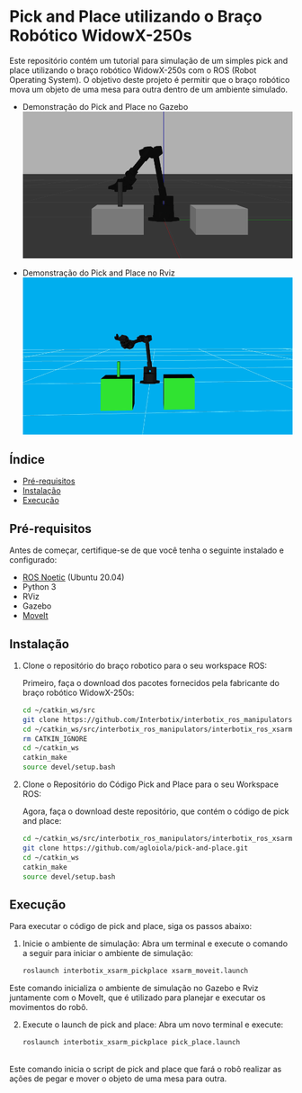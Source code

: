 # Pick and Place utilizando o Braço Robótico WidowX-250s

Este repositório contém um tutorial para simulação de um simples pick and place utilizando o braço robótico WidowX-250s com o ROS (Robot Operating System). O objetivo deste projeto é permitir que o braço robótico mova um objeto de uma mesa para outra dentro de um ambiente simulado. 

- Demonstração do Pick and Place no Gazebo
![Demonstração do Pick and Place](interbotix_xsarm_pickplace/images/pick.gif)

- Demonstração do Pick and Place no Rviz
![Demonstração do Pick and Place](interbotix_xsarm_pickplace/images/rviz.gif)

## Índice
- [Pré-requisitos](#pré-requisitos)
- [Instalação](#instalação)
- [Execução](#execução)


## Pré-requisitos

Antes de começar, certifique-se de que você tenha o seguinte instalado e configurado:

- [ROS Noetic](http://wiki.ros.org/noetic/Installation/Ubuntu) (Ubuntu 20.04)
- Python 3
- RViz
- Gazebo
- [MoveIt](https://moveit.ai/install/)

## Instalação

1. Clone o repositório do braço robotico para o seu workspace ROS:

   Primeiro, faça o download dos pacotes fornecidos pela fabricante do braço robótico WidowX-250s:
   ```bash
   cd ~/catkin_ws/src
   git clone https://github.com/Interbotix/interbotix_ros_manipulators.git
   cd ~/catkin_ws/src/interbotix_ros_manipulators/interbotix_ros_xsarms
   rm CATKIN_IGNORE 
   cd ~/catkin_ws
   catkin_make
   source devel/setup.bash 
   
   
2. Clone o Repositório do Código Pick and Place para o seu Workspace ROS:

   Agora, faça o download deste repositório, que contém o código de pick and place:
   ```bash
   cd ~/catkin_ws/src/interbotix_ros_manipulators/interbotix_ros_xsarms
   git clone https://github.com/agloiola/pick-and-place.git
   cd ~/catkin_ws
   catkin_make
   source devel/setup.bash

## Execução
Para executar o código de pick and place, siga os passos abaixo:

1. Inicie o ambiente de simulação:
   Abra um terminal e execute o comando a seguir para iniciar o ambiente de simulação:
   ```bash
   roslaunch interbotix_xsarm_pickplace xsarm_moveit.launch 

Este comando inicializa o ambiente de simulação no Gazebo e Rviz juntamente com o MoveIt, que é utilizado para planejar e executar os movimentos do robô.
   
2. Execute o launch de pick and place:
   Abra um novo terminal e execute:
   ```bash
   roslaunch interbotix_xsarm_pickplace pick_place.launch 
     
 Este comando inicia o script de pick and place que fará o robô realizar as ações de pegar e mover o objeto de uma mesa para outra.


     

